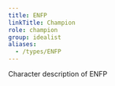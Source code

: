 ```yaml
---
title: ENFP
linkTitle: Champion
role: champion
group: idealist
aliases:
  - /types/ENFP
---
```

Character description of ENFP